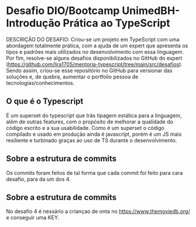 # Desafio DIO/Bootcamp UnimedBH- Introdução Prática ao TypeScript

DESCRIÇÃO DO DESAFIO: 
Criou-se um projeto em TypeScript com uma abordagem totalmente prática, com a ajuda de um expert que apresenta os tipos e padrões mais utilizados no desenvolvimento com essa linguagem.
Por fim, resolve-se alguns desafios disponibilizados no GitHub do expert (https://github.com/lira1705/mentoria-typescript/tree/main/src/desafios).
Sendo assim, criou-se esse repositório no GitHub para versionar das soluções e, de quebra, aumentar o portfolio pessoa de tecnologias/conhecimentos.

## O que é o Typescript
É um superset do typescript que trás tipagem estática para a linguagem, além de outras features, com o propósito de melhorar a qualidade do código escrito e a sua usabilidade. Como é um superset o código compilado e usado em produção ainda é javascript, porém é um JS mais resiliente e turbinado graças ao uso de TS durante o desenvolvimento.

## Sobre a estrutura de commits  
Os commits foram feitos de tal forma que cada commit foi feito para cara desafio, para da um dos 4. 


## Sobre a estrutura de commits  
No desafio 4 é nessário a criançao de onta no https://www.themoviedb.org/ e conseguir uma KEY. 

